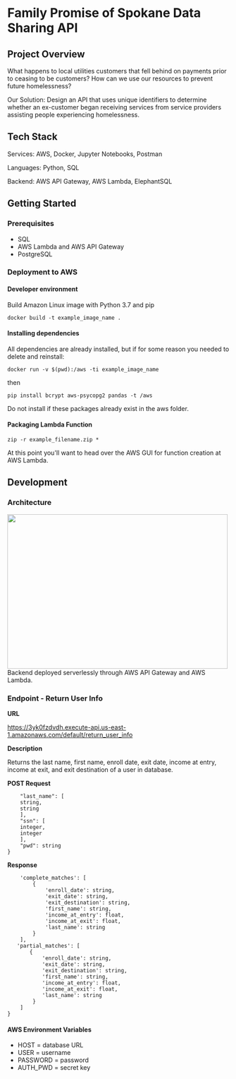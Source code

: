 # Family Promise of Spokane Data Sharing API
## Project Overview
What happens to local utilities customers that fell behind on payments prior to ceasing to be customers? How can we use our resources to prevent future homelessness?

Our Solution: Design an API that uses unique identifiers to determine whether an ex-customer began receiving services from service providers assisting people experiencing homelessness.

## Tech Stack
Services: AWS, Docker, Jupyter Notebooks, Postman

Languages: Python, SQL

Backend: AWS API Gateway, AWS Lambda, ElephantSQL

## Getting Started
### Prerequisites
- SQL
- AWS Lambda and AWS API Gateway
- PostgreSQL

### Deployment to AWS
#### Developer environment
Build Amazon Linux image with Python 3.7 and pip

```docker build -t example_image_name .```

#### Installing dependencies

All dependencies are already installed, but if for some reason you needed to delete and reinstall:

```docker run -v $(pwd):/aws -ti example_image_name```

then

```pip install bcrypt aws-psycopg2 pandas -t /aws```

Do not install if these packages already exist in the aws folder.

#### Packaging Lambda Function
```zip -r example_filename.zip *```

At this point you'll want to head over the AWS GUI for function creation at AWS Lambda. 

## Development
### Architecture
<img src="https://github.com/nonprofit-intake/family_promise_data_sharing/blob/dev/images/fampromarch.png" width="500" height="350">
Backend deployed serverlessly through AWS API Gateway and AWS Lambda.

### Endpoint - Return User Info

**URL**

https://3yk0fzdvdh.execute-api.us-east-1.amazonaws.com/default/return_user_info

**Description**

Returns the last name, first name, enroll date, exit date, income at entry, income at exit, and exit destination of a user in database.

**POST Request**
```{
    "last_name": [
    string, 
    string
    ],
    "ssn": [
    integer, 
    integer
    ],
    "pwd": string
}
```

**Response**
```{
    'complete_matches': [
        {
            'enroll_date': string,
            'exit_date': string,
            'exit_destination': string,
            'first_name': string,
            'income_at_entry': float,
            'income_at_exit': float,
            'last_name': string
        }
    ],
   'partial_matches': [
       {
           'enroll_date': string,
           'exit_date': string,
           'exit_destination': string,
           'first_name': string,
           'income_at_entry': float,
           'income_at_exit': float,
           'last_name': string
        }
    ]
}
```

#### AWS Environment Variables
- HOST = database URL
- USER = username
- PASSWORD = password
- AUTH_PWD = secret key

